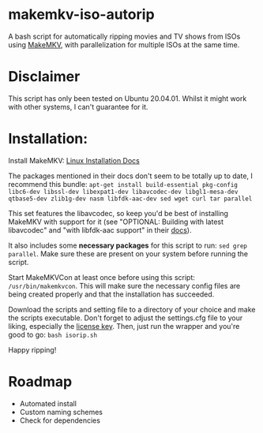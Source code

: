 # makemkv-iso-autorip
A bash script for automatically ripping movies and TV shows from ISOs using [MakeMKV](https://www.makemkv.com/), with parallelization for multiple ISOs at the same time.

# Disclaimer
This script has only been tested on Ubuntu 20.04.01. Whilst it might work with other systems, I can't guarantee for it.

# Installation:
Install MakeMKV: [Linux Installation Docs](https://www.makemkv.com/forum/viewtopic.php?t=224)

The packages mentioned in their docs don't seem to be totally up to date, I recommend this bundle:
`apt-get install build-essential pkg-config libc6-dev libssl-dev libexpat1-dev libavcodec-dev libgl1-mesa-dev qtbase5-dev zlib1g-dev nasm libfdk-aac-dev sed wget curl tar parallel`

This set features the libavcodec, so keep you'd be best of installing MakeMKV with support for it (see "OPTIONAL: Building with latest libavcodec" and "with libfdk-aac support" in their [docs](https://www.makemkv.com/forum/viewtopic.php?t=224)).

It also includes some **necessary packages** for this script to run: `sed grep parallel`.
Make sure these are present on your system before running the script.

Start MakeMKVCon at least once before using this script: `/usr/bin/makemkvcon`.
This will make sure the necessary config files are being created properly and that the installation has succeeded.

Download the scripts and setting file to a directory of your choice and make the scripts executable.
Don't forget to adjust the settings.cfg file to your liking, especially the [license key](https://www.makemkv.com/forum/viewtopic.php?t=1053).
Then, just run the wrapper and you're good to go: `bash isorip.sh`

Happy ripping!

# Roadmap
* Automated install
* Custom naming schemes
* Check for dependencies
